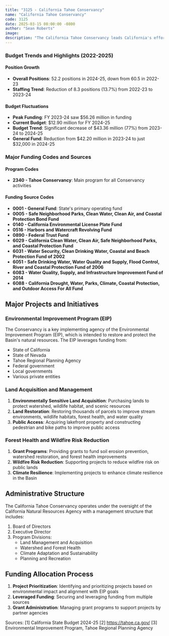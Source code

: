 ```yaml
---
title: "3125 - California Tahoe Conservancy"
name: "California Tahoe Conservancy"
code: 3125
date: 2025-03-15 08:00:00 -0800
author: "Sean Roberts"
image: 
description: "The California Tahoe Conservancy leads California's efforts to restore and enhance the natural and recreational resources of the Lake Tahoe Basin"
---
```



### Budget Trends and Highlights (2022-2025)

#### Position Growth
- **Overall Positions**: 52.2 positions in 2024-25, down from 60.5 in 2022-23
- **Staffing Trend**: Reduction of 8.3 positions (13.7%) from 2022-23 to 2023-24

#### Budget Fluctuations
- **Peak Funding**: FY 2023-24 saw $56.26 million in funding
- **Current Budget**: $12.90 million for FY 2024-25
- **Budget Trend**: Significant decrease of $43.36 million (77%) from 2023-24 to 2024-25
- **General Fund**: Reduction from $42.20 million in 2023-24 to just $32,000 in 2024-25

### Major Funding Codes and Sources

#### Program Codes
- **2340 - Tahoe Conservancy**: Main program for all Conservancy activities

#### Funding Source Codes
- **0001 - General Fund**: State's primary operating fund
- **0005 - Safe Neighborhood Parks, Clean Water, Clean Air, and Coastal Protection Bond Fund**
- **0140 - California Environmental License Plate Fund**
- **0516 - Harbors and Watercraft Revolving Fund**
- **0890 - Federal Trust Fund**
- **6029 - California Clean Water, Clean Air, Safe Neighborhood Parks, and Coastal Protection Fund**
- **6031 - Water Security, Clean Drinking Water, Coastal and Beach Protection Fund of 2002**
- **6051 - Safe Drinking Water, Water Quality and Supply, Flood Control, River and Coastal Protection Fund of 2006**
- **6083 - Water Quality, Supply, and Infrastructure Improvement Fund of 2014**
- **6088 - California Drought, Water, Parks, Climate, Coastal Protection, and Outdoor Access For All Fund**

## Major Projects and Initiatives

### Environmental Improvement Program (EIP)

The Conservancy is a key implementing agency of the Environmental Improvement Program (EIP), which is intended to restore and protect the Basin's natural resources. The EIP leverages funding from:
- State of California
- State of Nevada
- Tahoe Regional Planning Agency
- Federal government
- Local governments
- Various private entities

### Land Acquisition and Management

1. **Environmentally Sensitive Land Acquisition**: Purchasing lands to protect watershed, wildlife habitat, and scenic resources
2. **Land Restoration**: Restoring thousands of parcels to improve stream environments, wildlife habitats, forest health, and water quality
3. **Public Access**: Acquiring lakefront property and constructing pedestrian and bike paths to improve public access

### Forest Health and Wildfire Risk Reduction

1. **Grant Programs**: Providing grants to fund soil erosion prevention, watershed restoration, and forest health improvements
2. **Wildfire Risk Reduction**: Supporting projects to reduce wildfire risk on public lands
3. **Climate Resilience**: Implementing projects to enhance climate resilience in the Basin

## Administrative Structure

The California Tahoe Conservancy operates under the oversight of the California Natural Resources Agency with a management structure that includes:

1. Board of Directors
2. Executive Director
3. Program Divisions:
   - Land Management and Acquisition
   - Watershed and Forest Health
   - Climate Adaptation and Sustainability
   - Planning and Recreation

## Funding Allocation Process

1. **Project Prioritization**: Identifying and prioritizing projects based on environmental impact and alignment with EIP goals
2. **Leveraged Funding**: Securing and leveraging funding from multiple sources
3. **Grant Administration**: Managing grant programs to support projects by partner agencies

Sources:
[1] California State Budget 2024-25
[2] https://tahoe.ca.gov/
[3] Environmental Improvement Program, Tahoe Regional Planning Agency 